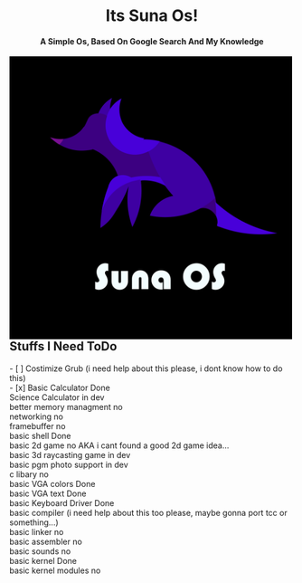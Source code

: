 <body>
<h1 align="center">Its Suna Os!</h1>
<h4 align="center" >A Simple Os, Based On Google Search And My Knowledge</h4>
<img align="left" height="500" alt="GPL3 License" src="sunaos.png" />
<h2 lign="center">Stuffs I Need ToDo</h2>
- [ ] Costimize Grub (i need help about this please, i dont know how to do this)<br>
- [x] Basic Calculator Done<br>
Science Calculator in dev<br>
better memory managment no<br>
networking no<br>
framebuffer no<br>
basic shell Done<br>
basic 2d game no AKA i cant found a good 2d game idea... <br>
basic 3d raycasting game in dev<br>
basic pgm photo support in dev<br>
c libary no<br>
basic VGA colors Done <br>
basic VGA text Done<br>
basic Keyboard Driver Done<br>
basic compiler (i need help about this too please, maybe gonna port tcc or something...)<br>
basic linker no<br>
basic assembler no<br>
basic sounds no<br>
basic kernel Done<br>
basic kernel modules no<br>
                                                                                                                                                           
</body>
